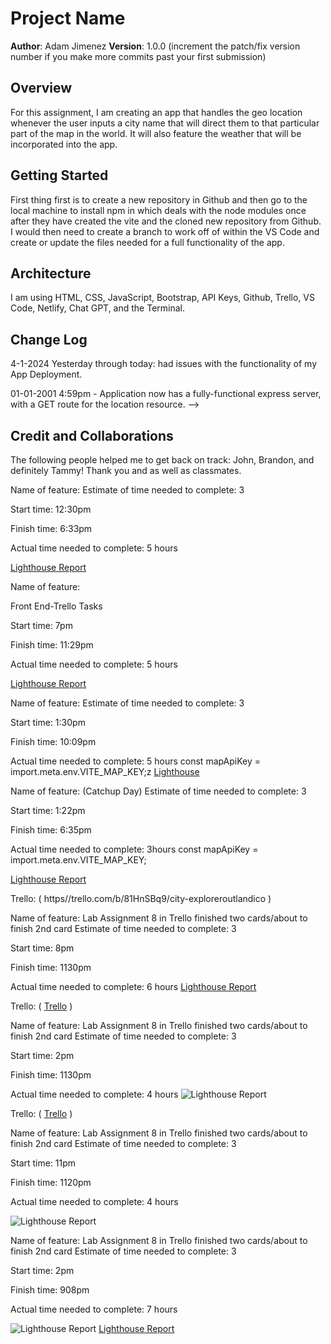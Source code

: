 # Project Name

**Author**: Adam Jimenez
**Version**: 1.0.0 (increment the patch/fix version number if you make more commits past your first submission)

## Overview
<!-- Provide a high level overview of what this application is and why you are building it, beyond the fact that it's an assignment for this class. (i.e. What's your problem domain?) -->

For this assignment, I am creating an app that handles the geo location whenever the user inputs a city name that will direct them to that particular part of the map in the world. It will also feature the weather that will be incorporated into the app.

## Getting Started
<!-- What are the steps that a user must take in order to build this app on their own machine and get it running? -->
First thing first is to create a new repository in Github and then go to the local machine to install npm in which deals with the node modules once after they have created the vite and the cloned new repository from Github. I would then need to create a  branch to work off of within the VS Code and create or update the files needed for a full functionality of the app.

## Architecture
<!-- Provide a detailed description of the application design. What technologies (languages, libraries, etc) you're using, and any other relevant design information. -->

I am using HTML, CSS, JavaScript, Bootstrap, API Keys, Github, Trello, VS Code, Netlify, Chat GPT, and the Terminal.

## Change Log

4-1-2024 Yesterday through today: had issues with the functionality of my App Deployment.

01-01-2001 4:59pm - Application now has a fully-functional express server, with a GET route for the location resource. -->

## Credit and Collaborations
<!-- Give credit (and a link) to other people or resources that helped you build this application. -->

The following people helped me to get back on track: John, Brandon, and definitely Tammy! Thank you and as well as classmates.

Name of feature:
Estimate of time needed to complete: 3

Start time: 12:30pm

Finish time: 6:33pm

Actual time needed to complete: 5 hours

[Lighthouse Report](<screenshots/Screenshot 2024-04-02 at 6.18.20 PM.png>)

Name of feature:

Front End-Trello Tasks

Start time: 7pm

Finish time: 11:29pm

Actual time needed to complete: 5 hours

[Lighthouse Report](<src/screenshots/Screenshot 2024-04-02 at 11.26.52 PM (3).png>)

Name of feature:
Estimate of time needed to complete: 3

Start time: 1:30pm

Finish time: 10:09pm

Actual time needed to complete: 5 hours
const mapApiKey = import.meta.env.VITE_MAP_KEY;z
[Lighthouse](<src/screenshots/Screenshot 2024-04-03 at 9.11.40 PM (3).png>)

Name of feature: (Catchup Day)
Estimate of time needed to complete: 3

Start time: 1:22pm

Finish time: 6:35pm

Actual time needed to complete: 3hours
const mapApiKey = import.meta.env.VITE_MAP_KEY;

[Lighthouse Report](<src/screenshots/Screenshot 2024-04-04 at 6.36.31 PM.png>)

Trello: ( https//trello.com/b/81HnSBq9/city-exploreroutlandico )

Name of feature: Lab Assignment 8 in Trello finished two cards/about to finish 2nd card
Estimate of time needed to complete: 3

Start time: 8pm

Finish time: 1130pm

Actual time needed to complete: 6 hours
[Lighthouse Report](<src/screenshots/Screenshot 2024-04-04 at 11.31.11 PM.png>)

Trello: ( [Trello](https://trello.com/b/81HnSBq9/city-exploreroutlandico) )

Name of feature: Lab Assignment 8 in Trello finished two cards/about to finish 2nd card
Estimate of time needed to complete: 3

Start time: 2pm

Finish time: 1130pm

Actual time needed to complete: 4 hours
![Lighthouse Report](<src/screenshots/Screenshot 2024-04-05 at 1.28.29 PM.png>)

Trello: ( [Trello](https://trello.com/b/81HnSBq9/city-exploreroutlandico) )

Name of feature: Lab Assignment 8 in Trello finished two cards/about to finish 2nd card
Estimate of time needed to complete: 3

Start time: 11pm

Finish time: 1120pm

Actual time needed to complete: 4 hours

![Lighthouse Report](<src/screenshots/Screenshot 2024-04-08 at 11.12.18 PM.png>)


Name of feature: Lab Assignment 8 in Trello finished two cards/about to finish 2nd card
Estimate of time needed to complete: 3

Start time: 2pm

Finish time: 908pm

Actual time needed to complete: 7 hours

![Lighthouse Report](<screenshots/Screenshot 2024-04-14 at 9.10.30 PM.png>) [Lighthouse Report](README.md)